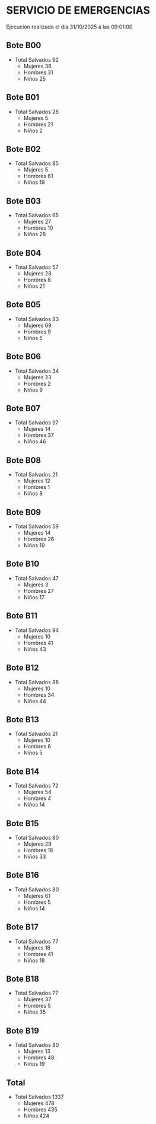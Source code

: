 # SERVICIO DE EMERGENCIAS

Ejecución realizada el día 31/10/2025 a las 09:01:00

## Bote B00

- Total Salvados 92
  - Mujeres 36
  - Hombres 31
  - Niños 25

## Bote B01

- Total Salvados 28
  - Mujeres 5
  - Hombres 21
  - Niños 2

## Bote B02

- Total Salvados 85
  - Mujeres 5
  - Hombres 61
  - Niños 19

## Bote B03

- Total Salvados 65
  - Mujeres 27
  - Hombres 10
  - Niños 28

## Bote B04

- Total Salvados 57
  - Mujeres 28
  - Hombres 8
  - Niños 21

## Bote B05

- Total Salvados 83
  - Mujeres 69
  - Hombres 9
  - Niños 5

## Bote B06

- Total Salvados 34
  - Mujeres 23
  - Hombres 2
  - Niños 9

## Bote B07

- Total Salvados 97
  - Mujeres 14
  - Hombres 37
  - Niños 46

## Bote B08

- Total Salvados 21
  - Mujeres 12
  - Hombres 1
  - Niños 8

## Bote B09

- Total Salvados 59
  - Mujeres 14
  - Hombres 26
  - Niños 19

## Bote B10

- Total Salvados 47
  - Mujeres 3
  - Hombres 27
  - Niños 17

## Bote B11

- Total Salvados 94
  - Mujeres 10
  - Hombres 41
  - Niños 43

## Bote B12

- Total Salvados 88
  - Mujeres 10
  - Hombres 34
  - Niños 44

## Bote B13

- Total Salvados 21
  - Mujeres 10
  - Hombres 6
  - Niños 5

## Bote B14

- Total Salvados 72
  - Mujeres 54
  - Hombres 4
  - Niños 14

## Bote B15

- Total Salvados 80
  - Mujeres 29
  - Hombres 18
  - Niños 33

## Bote B16

- Total Salvados 80
  - Mujeres 61
  - Hombres 5
  - Niños 14

## Bote B17

- Total Salvados 77
  - Mujeres 18
  - Hombres 41
  - Niños 18

## Bote B18

- Total Salvados 77
  - Mujeres 37
  - Hombres 5
  - Niños 35

## Bote B19

- Total Salvados 80
  - Mujeres 13
  - Hombres 48
  - Niños 19

## Total

- Total Salvados 1337
  - Mujeres 478
  - Hombres 435
  - Niños 424
